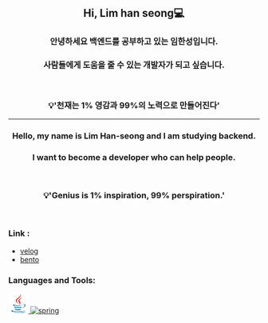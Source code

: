 <div><h2 align="center">Hi, Lim han seong💻</h2>
<div><h3 align="center">안녕하세요 백엔드를 공부하고 있는 임한성입니다.</h3>
<div><h3 align="center">사람들에게 도움을 줄 수 있는 개발자가 되고 싶습니다.</h3>
<br>
<div><h3 align="center">💡'천재는 1% 영감과 99%의 노력으로 만들어진다'</h3>

<hr>

<div><h3 align="center">Hello, my name is Lim Han-seong and I am studying backend.</h3>
<div><h3 align="center">
I want to become a developer who can help people.</h3>
<br>
<div><h3 align="center">💡'Genius is 1% inspiration, 99% perspiration.'</h3>

<br>

### Link :
- [velog](https://velog.io/@hanseong/posts)<br>
- [bento](https://bento.me/hanseong)
  
<h3 align="left">Languages and Tools:</h3>
<p align="left"> <a href="https://www.cprogramming.com/" target="_blank" rel="noreferrer"> </a> <a href="https://www.java.com" target="_blank" rel="noreferrer"> <img src="https://raw.githubusercontent.com/devicons/devicon/master/icons/java/java-original.svg" alt="java" width="40" height="40"/> </a> <a href="https://spring.io/" target="_blank" rel="noreferrer"> <img src="https://www.vectorlogo.zone/logos/springio/springio-icon.svg" alt="spring" width="40" height="40"/> </a> </p>

